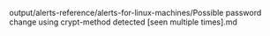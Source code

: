 output/alerts-reference/alerts-for-linux-machines/Possible password change using crypt-method detected [seen multiple times].md